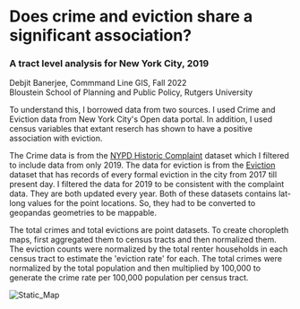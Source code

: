 # Does crime and eviction share a significant association?  
### A tract level analysis for New York City, 2019
Debjit Banerjee, Commmand Line GIS, Fall 2022  
Bloustein School of Planning and Public Policy, Rutgers University

To understand this, I borrowed data from two sources. I used Crime and Eviction data from New York City's Open data portal. In addition, I used census variables that 
extant reserch has shown to have a positive association with eviction. 

The Crime data is from the [NYPD Historic Complaint](https://data.cityofnewyork.us/Public-Safety/NYPD-Complaint-Data-Historic/qgea-i56i)
dataset which I filtered to include data from only 2019. The data for eviction is from the [Eviction](https://data.cityofnewyork.us/City-Government/Evictions/6z8x-wfk4)
dataset that has records of every formal eviction in the city from 2017 till present day. I filtered the data for 2019 to be consistent with the complaint data. They are both updated every year. 
Both of these datasets contains lat-long values for the point locations. So, they had to be converted to geopandas geometries to be mappable.  

The total crimes and total evictions are point datasets. To create choropleth maps, first aggregated them to census tracts and then normalized them. The eviction counts 
were normalized by the total renter households in each census tract to estimate the 'eviction rate' for each. The total crimes were normalized by the total population 
and then multiplied by 100,000 to generate the crime rate per 100,000 population per census tract.


![Static_Map](https://user-images.githubusercontent.com/102771172/208278270-3b7ffd60-3fbc-4bf4-8134-8438e139f41e.png)

